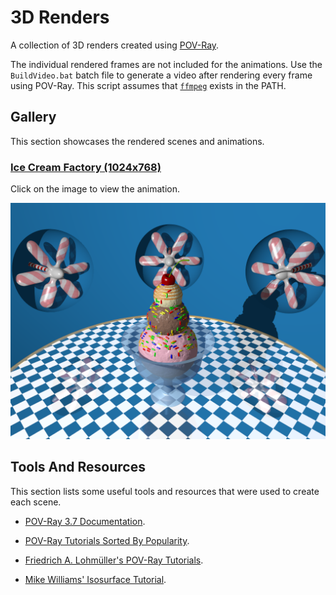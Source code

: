 # 3D Renders
 
A collection of 3D renders created using [POV-Ray](https://www.povray.org/).

The individual rendered frames are not included for the animations. Use the `BuildVideo.bat` batch file to generate a video after rendering every frame using POV-Ray. This script assumes that [`ffmpeg`](https://www.ffmpeg.org/) exists in the PATH.

## Gallery

This section showcases the rendered scenes and animations.

### [Ice Cream Factory (1024x768)](Source/IceCreamFactory/ice_cream_factory.pov)

Click on the image to view the animation.

[![The "Ice Cream Factory" scene.](Source/IceCreamFactory/ice_cream_factory001.png)](Source/IceCreamFactory/ice_cream_factory.mp4?raw=true)

## Tools And Resources 

This section lists some useful tools and resources that were used to create each scene.

* [POV-Ray 3.7 Documentation](https://www.povray.org/documentation/3.7.0/).

* [POV-Ray Tutorials Sorted By Popularity](https://www.povray.org/resources/links/3D_Tutorials/POV-Ray_Tutorials/).

* [Friedrich A. Lohmüller's POV-Ray Tutorials](http://www.f-lohmueller.de/pov_tut/pov__eng.htm).

* [Mike Williams' Isosurface Tutorial](https://web.archive.org/web/20200129140707/http://www.econym.demon.co.uk/isotut/printable.htm).